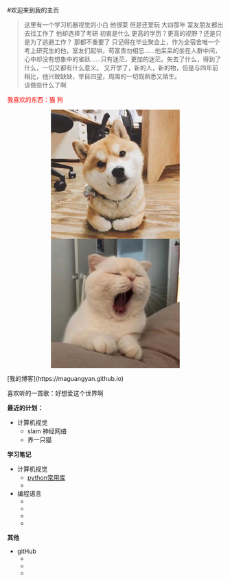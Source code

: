 #欢迎来到我的主页
> 这里有一个学习机器视觉的小白 他很菜 但是还爱玩
> 大四那年 室友朋友都出去找工作了 他却选择了考研
> 初衷是什么 更高的学历？更高的视野？还是只是为了逃避工作？ 那都不重要了
> 只记得在毕业聚会上，作为全宿舍唯一个考上研究生的他，室友们起哄，苟富贵勿相忘......他呆呆的坐在人群中间，心中却没有想象中的雀跃……只有迷茫，更加的迷茫。失去了什么，得到了什么，一切又都有什么意义。
> 又开学了，新的人，新的物，但是与四年前相比，他兴致缺缺，举目四望，周围的一切既熟悉又陌生。<br>
> 该做些什么了啊

<label style="color:red">我喜欢的东西：猫 狗</label>
<p align="center">
  <img src="assets/image/1.jpg" align="center" width="300">
  <img src="assets/image/7.jpg" align="center" width="300">
</p>
[我的博客](https://maguangyan.github.io)

喜欢听的一首歌：好想爱这个世界啊

**最近的计划：**<br>
* 计算机视觉<br>
  * slam 神经网络<br>
  * 养一只猫<br>
  
**学习笔记**<br>
* 计算机视觉
  * [python常用库](assets/闲言杂语/python常用库.md)
  * []()
* 编程语言
  * []()
  * []()
  * []()
  * []()
  
**其他**
* gitHub
  * []()
  * []()
  * []()


 
    
    
    
    
